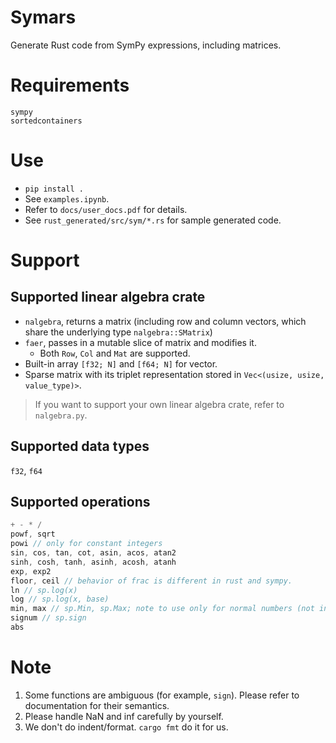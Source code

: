 # Symars
Generate Rust code from SymPy expressions, including matrices.

# Requirements
```
sympy
sortedcontainers
```

# Use
- `pip install .`
- See `examples.ipynb`.
- Refer to `docs/user_docs.pdf` for details.
- See `rust_generated/src/sym/*.rs` for sample generated code.

# Support

## Supported linear algebra crate 
- `nalgebra`, returns a matrix (including row and column vectors, which share the underlying type `nalgebra::SMatrix`)
- `faer`, passes in a mutable slice of matrix and modifies it.
  - Both `Row`, `Col` and `Mat` are supported.
- Built-in array `[f32; N]` and `[f64; N]` for vector.
- Sparse matrix with its triplet representation stored in `Vec<(usize, usize, value_type)>`.

> If you want to support your own linear algebra crate, refer to `nalgebra.py`.

## Supported data types
`f32`, `f64`

## Supported operations
```rust
+ - * /
powf, sqrt
powi // only for constant integers
sin, cos, tan, cot, asin, acos, atan2
sinh, cosh, tanh, asinh, acosh, atanh
exp, exp2
floor, ceil // behavior of frac is different in rust and sympy.
ln // sp.log(x)
log // sp.log(x, base)
min, max // sp.Min, sp.Max; note to use only for normal numbers (not inf, nan)
signum // sp.sign
abs

```

# Note
1. Some functions are ambiguous (for example, `sign`). Please refer to documentation for their semantics.
2. Please handle NaN and inf carefully by yourself.
3. We don't do indent/format. `cargo fmt` do it for us.